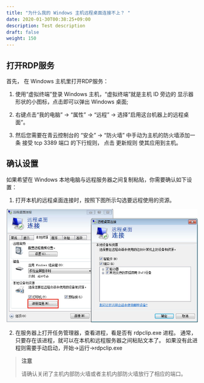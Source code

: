 ```yaml
---
title: "为什么我的 Windows 主机远程桌面连接不上？ "
date: 2020-01-30T00:38:25+09:00
description: Test description
draft: false
weight: 150
---
```


## 打开RDP服务

首先， 在 Windows 主机里打开RDP服务：

1. 使用“虚拟终端”登录 Windows 主机，“虚拟终端”就是主机 ID 旁边的 显示器形状的小图标，点击即可以弹出 Windows 桌面;

2. 右键点击“我的电脑” -> “属性” -> “远程” -> 选择”启用这台机器上的远程桌面”。

3. 然后您需要在青云控制台的 “安全” -> “防火墙” 中手动为主机的防火墙添加一条 接受 tcp 3389 端口 的下行规则， 点击 更新规则 使其应用到主机。

## 确认设置

如果希望在 Windows 本地电脑与远程服务器之间复制粘贴，你需要确认如下设置：

1. 打开本机的远程桌面连接时，按照下图所示勾选要远程使用的资源。

![](../../_images/windows_rdp.jpg)

2. 在服务器上打开任务管理器，查看进程，看是否有 rdpclip.exe 进程。 通常，只要存在该进程，就可以在本机和远程服务器之间粘贴文本了。 如果没有此进程则需要手动启动，开始->运行->rdpclip.exe

> **注意**
>
> 请确认关闭了主机内部防火墙或者主机内部防火墙放行了相应的端口。
